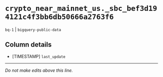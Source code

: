 # `crypto_near_mainnet_us._sbc_bef3d194121c4f3bb6db50666a2763f6`
`bq-1` | `bigquery-public-data`

## Column details
* [TIMESTAMP] `last_update`

-------------------------------------------------------------------------------
*Do not make edits above this line.*
